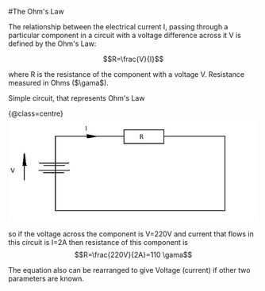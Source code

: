 #The Ohm's Law

The relationship between the electrical current I, passing through a particular 
component in a circuit with a voltage difference across it V is defined by the Ohm's Law:

$$R=\frac{V}{I}$$

where R is the resistance of the component with a voltage V. Resistance measured in Ohms ($\gama$).

Simple circuit, that represents Ohm's Law

{@class=centre}
![Ohm's Law](../resources/ohm.jpg)

so if the voltage across the component is V=220V and current that flows in this circuit 
is I=2A then resistance of this component is $$R=\frac{220V}{2A}=110 \gama$$

The equation also can be rearranged to give Voltage (current) if other two parameters are known.
 